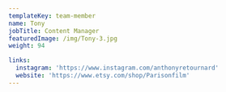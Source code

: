 ```yaml
---
templateKey: team-member
name: Tony
jobTitle: Content Manager
featuredImage: /img/Tony-3.jpg
weight: 94

links:
  instagram: 'https://www.instagram.com/anthonyretournard'
  website: 'https://www.etsy.com/shop/Parisonfilm'
---
```



